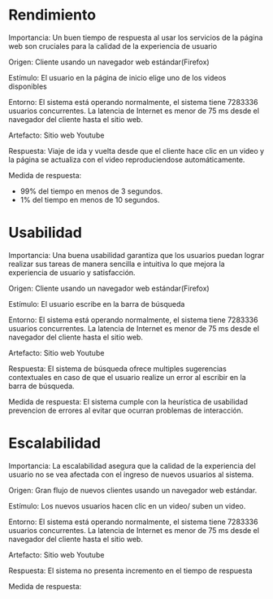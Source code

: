 # Rendimiento
Importancia: Un buen tiempo de respuesta al usar los servicios de la página web son cruciales para la calidad de la experiencia de usuario

Origen: Cliente usando un navegador web estándar(Firefox)

Estímulo: El usuario en la página de inicio elige uno de los videos disponibles

Entorno: El sistema está operando normalmente, el sistema tiene 7283336 usuarios concurrentes.
La latencia de Internet es menor de 75 ms desde el navegador del cliente hasta el sitio web.

Artefacto: Sitio web Youtube

Respuesta: Viaje de ida y vuelta desde que el cliente hace clic en un video y la página se actualiza con el video reproduciendose automáticamente.

Medida de respuesta: 
- 99% del tiempo en menos de 3 segundos.
- 1% del tiempo en menos de 10 segundos.


# Usabilidad
Importancia: Una buena usabilidad garantiza que los usuarios puedan lograr realizar sus tareas de manera sencilla e intuitiva lo que mejora la experiencia de usuario y satisfacción.

Origen: Cliente usando un navegador web estándar(Firefox)

Estímulo: El usuario escribe en la barra de búsqueda

Entorno: El sistema está operando normalmente, el sistema tiene 7283336 usuarios concurrentes.
La latencia de Internet es menor de 75 ms desde el navegador del cliente hasta el sitio web.

Artefacto: Sitio web Youtube

Respuesta: El sistema de búsqueda ofrece multiples sugerencias contextuales en caso de que el usuario realize un error al escribir en la barra de búsqueda.

Medida de respuesta: El sistema cumple con la heurística de usabilidad prevencion de errores al evitar que ocurran problemas de interacción.

# Escalabilidad
Importancia: La escalabilidad asegura que la calidad de la experiencia del usuario no se vea afectada con el ingreso de nuevos usuarios al sistema.

Origen: Gran flujo de nuevos clientes usando un navegador web estándar.

Estímulo: Los nuevos usuarios hacen clic en un video/ suben un video.

Entorno: El sistema está operando normalmente, el sistema tiene 7283336 usuarios concurrentes.
La latencia de Internet es menor de 75 ms desde el navegador del cliente hasta el sitio web.

Artefacto: Sitio web Youtube

Respuesta: El sistema no presenta incremento en el tiempo de respuesta

Medida de respuesta: 

